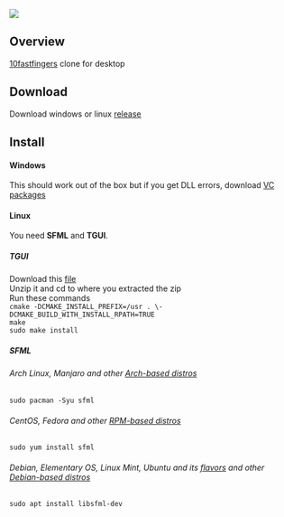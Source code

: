  ![](https://i.imgur.com/PwTafoF.jpg)

 ## Overview
 [10fastfingers](https://10fastfingers.com/) clone for desktop
 
 ## Download
 Download windows or linux [release](https://github.com/DarkShadowFT/TypingTestApp/releases/)

 ## Install
 
 #### Windows
 This should work out of the box but if you get DLL errors, download [VC packages]( https://getintopc.com/softwares/utilities/visual-c-plus-plus-redistributable-packages-free-download-1557309/)

 #### Linux
 You need **SFML** and **TGUI**.

 ##### TGUI
 Download this [file](https://github.com/texus/TGUI/archive/v0.8.8.zip)  
 Unzip it and cd to where you extracted the zip  
 Run these commands  
 `cmake -DCMAKE_INSTALL_PREFIX=/usr . \-DCMAKE_BUILD_WITH_INSTALL_RPATH=TRUE`  
 `make`  
 `sudo make install`
 
 
 ##### SFML
 ###### Arch Linux, Manjaro and other [Arch-based distros](https://wiki.archlinux.org/index.php/Arch-based_distributions)
 
 `sudo pacman -Syu sfml`
 
 ###### CentOS, Fedora and other [RPM-based distros](https://en.wikipedia.org/wiki/Category:RPM-based_Linux_distributions)
 
 `sudo yum install sfml`
 
 ###### Debian, Elementary OS, Linux Mint, Ubuntu and its [flavors](https://ubuntu.com/download/flavours) and other [Debian-based distros](https://www.debian.org/derivatives/)
 
 `sudo apt install libsfml-dev`
